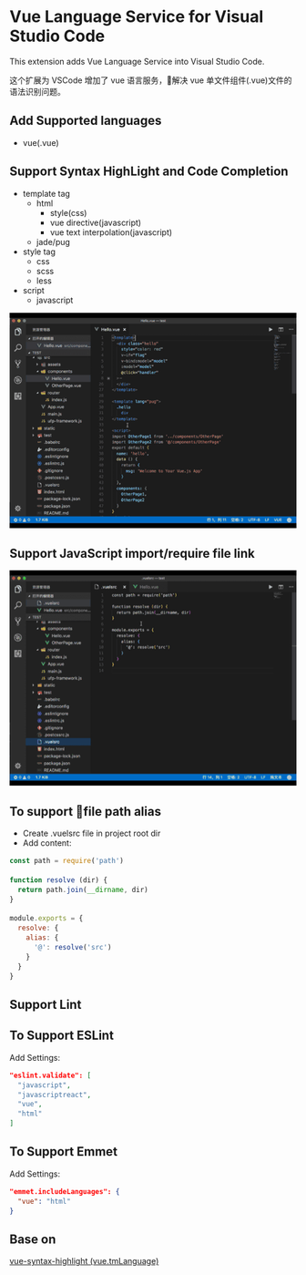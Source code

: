# Vue Language Service for Visual Studio Code

This extension adds Vue Language Service into Visual Studio Code.

这个扩展为 VSCode 增加了 vue 语言服务，解决 vue 单文件组件(.vue)文件的语法识别问题。

## Add Supported languages

* vue(.vue)

## Support Syntax HighLight and Code Completion

* template tag
  * html
    * style(css)
    * vue directive(javascript)
    * vue text interpolation(javascript)
  * jade/pug
* style tag
  * css
  * scss
  * less
* script
  * javascript

![scope](asset/scope.gif)

## Support JavaScript import/require file link

![file link](asset/path-alias.gif)

## To support file path alias

* Create .vuelsrc file in project root dir
* Add content:

```javascript
const path = require('path')

function resolve (dir) {
  return path.join(__dirname, dir)
}

module.exports = {
  resolve: {
    alias: {
      '@': resolve('src')
    }
  }
}
```

## Support Lint

## To Support ESLint

Add Settings:

```json
"eslint.validate": [
  "javascript",
  "javascriptreact",
  "vue",
  "html"
]
```

## To Support Emmet

Add Settings:

```json
"emmet.includeLanguages": {
  "vue": "html"
}
```

## Base on
[vue-syntax-highlight (vue.tmLanguage)](https://github.com/vuejs/vue-syntax-highlight/blob/master/vue.tmLanguage)
